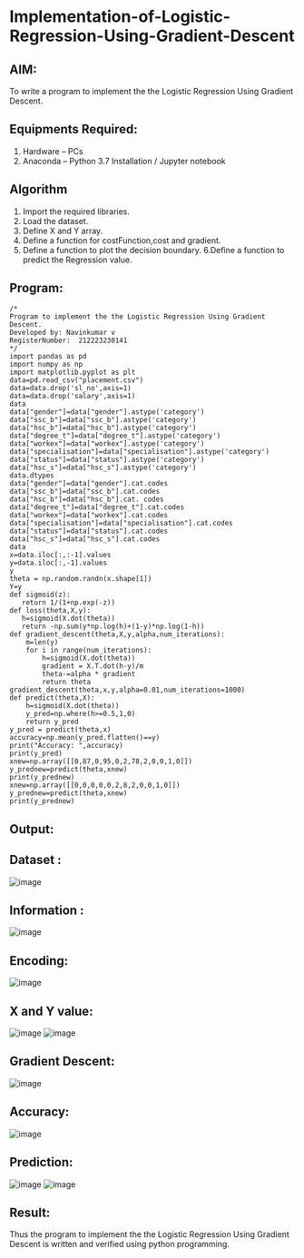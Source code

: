 # Implementation-of-Logistic-Regression-Using-Gradient-Descent

## AIM:
To write a program to implement the the Logistic Regression Using Gradient Descent.

## Equipments Required:
1. Hardware – PCs
2. Anaconda – Python 3.7 Installation / Jupyter notebook

## Algorithm
1. Import the required libraries.
2. Load the dataset.
3. Define X and Y array.
4. Define a function for costFunction,cost and gradient.
5. Define a function to plot the decision boundary. 6.Define a function to predict the 
   Regression value.

## Program:
```
/*
Program to implement the the Logistic Regression Using Gradient Descent.
Developed by: Navinkumar v
RegisterNumber:  212223230141
*/
import pandas as pd 
import numpy as np 
import matplotlib.pyplot as plt 
data=pd.read_csv("placement.csv")  
data=data.drop('sl_no',axis=1) 
data=data.drop('salary',axis=1) 
data
data["gender"]=data["gender"].astype('category') 
data["ssc_b"]=data["ssc_b"].astype('category') 
data["hsc_b"]=data["hsc_b"].astype('category') 
data["degree_t"]=data["degree_t"].astype('category') 
data["workex"]=data["workex"].astype('category') 
data["specialisation"]=data["specialisation"].astype('category') 
data["status"]=data["status"].astype('category') 
data["hsc_s"]=data["hsc_s"].astype('category') 
data.dtypes
data["gender"]=data["gender"].cat.codes 
data["ssc_b"]=data["ssc_b"].cat.codes 
data["hsc_b"]=data["hsc_b"].cat. codes
data["degree_t"]=data["degree_t"].cat.codes 
data["workex"]=data["workex"].cat.codes 
data["specialisation"]=data["specialisation"].cat.codes 
data["status"]=data["status"].cat.codes 
data["hsc_s"]=data["hsc_s"].cat.codes 
data 
x=data.iloc[:,:-1].values 
y=data.iloc[:,-1].values
y 
theta = np.random.randn(x.shape[1]) 
Y=y 
def sigmoid(z): 
   return 1/(1+np.exp(-z))
def loss(theta,X,y): 
   h=sigmoid(X.dot(theta))
   return -np.sum(y*np.log(h)+(1-y)*np.log(1-h)) 
def gradient_descent(theta,X,y,alpha,num_iterations): 
    m=len(y)
    for i in range(num_iterations): 
        h=sigmoid(X.dot(theta)) 
        gradient = X.T.dot(h-y)/m 
        theta-=alpha * gradient 
        return theta
gradient_descent(theta,x,y,alpha=0.01,num_iterations=1000) 
def predict(theta,X): 
    h=sigmoid(X.dot(theta)) 
    y_pred=np.where(h>=0.5,1,0) 
    return y_pred 
y_pred = predict(theta,x) 
accuracy=np.mean(y_pred.flatten()==y)
print("Accuracy: ",accuracy) 
print(y_pred)
xnew=np.array([[0,87,0,95,0,2,78,2,0,0,1,0]]) 
y_prednew=predict(theta,xnew) 
print(y_prednew) 
xnew=np.array([[0,0,0,0,0,2,8,2,0,0,1,0]]) 
y_prednew=predict(theta,xnew) 
print(y_prednew)

```

## Output:
## Dataset :
![image](https://github.com/user-attachments/assets/426adb0b-918d-4ea3-9a37-0810fe4eb134)
## Information :
![image](https://github.com/user-attachments/assets/bbde5977-5d69-4abc-a78e-ddcfa15d46c9)
## Encoding:
![image](https://github.com/user-attachments/assets/e4809dc7-4869-4bb3-9b64-d3ecd98708a7)
## X and Y value:
![image](https://github.com/user-attachments/assets/53e635f1-6c66-4027-ade6-7a0e1b9c8faa)
![image](https://github.com/user-attachments/assets/d901bda1-c361-4df5-87eb-7faf1940da64)
## Gradient Descent:
![image](https://github.com/user-attachments/assets/a73d07f2-a4c8-47a5-92bf-e45e0f0fcb8b)
## Accuracy:
![image](https://github.com/user-attachments/assets/4ddec6eb-87b6-4a67-992b-ffefe2701ff2)
## Prediction:
![image](https://github.com/user-attachments/assets/a8c1a7b9-d599-4d47-8e71-7bdcf82bb787)
![image](https://github.com/user-attachments/assets/002f95a8-fda0-4a2a-829d-a0b95d9d4d2f)
## Result:
Thus the program to implement the the Logistic Regression Using Gradient Descent is written and verified using python programming.

